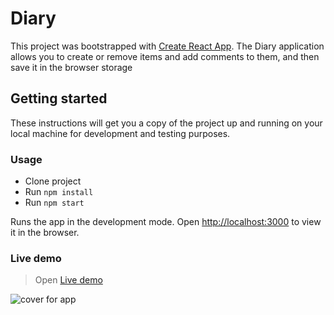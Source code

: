 # Diary

This project was bootstrapped with [Create React App](https://github.com/facebook/create-react-app).
The Diary application allows you to create or remove items and add comments to them, and then save it in the browser storage

## Getting started

These instructions will get you a copy of the project up and running on your local machine for development and testing purposes.

### Usage
* Clone project
* Run `npm install`
* Run `npm start`

Runs the app in the development mode.
Open [http://localhost:3000](http://localhost:3000) to view it in the browser.

### Live demo

> Open [Live demo]()

![cover for app](https://github.com/Ihor-Onyshchuk/diary/blob/master/preview.jpg 'preview')